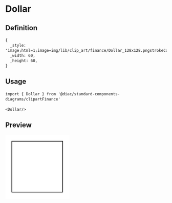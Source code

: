 # Dollar

## Definition

```
{
  _style: 'image;html=1;image=img/lib/clip_art/finance/Dollar_128x128.pngstrokeColor=none;',
  _width: 60,
  _height: 60,
}
```

## Usage

```
import { Dollar } from '@diac/standard-components-diagrams/clipartFinance'

<Dollar/>
```

## Preview

<img src="./dollar.png" width="200"/>
